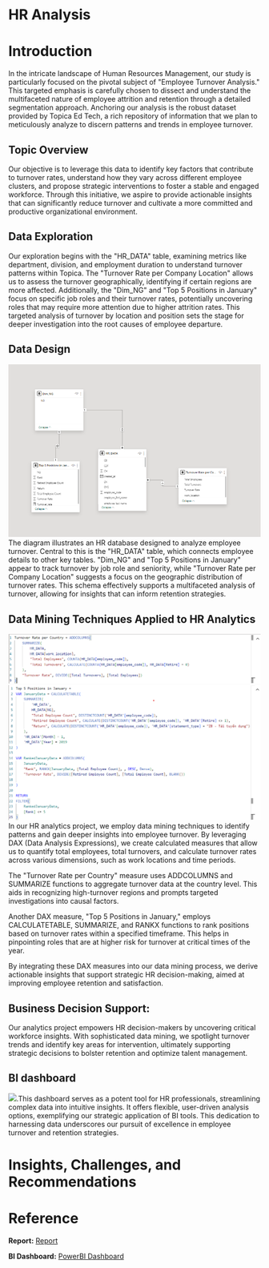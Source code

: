 # HR Analysis

# Introduction

In the intricate landscape of Human Resources Management, our study is particularly focused on the pivotal subject of "Employee Turnover Analysis." This targeted emphasis is carefully chosen to dissect and understand the multifaceted nature of employee attrition and retention through a detailed segmentation approach. Anchoring our analysis is the robust dataset provided by Topica Ed Tech, a rich repository of information that we plan to meticulously analyze to discern patterns and trends in employee turnover.

## Topic Overview

Our objective is to leverage this data to identify key factors that contribute to turnover rates, understand how they vary across different employee clusters, and propose strategic interventions to foster a stable and engaged workforce. Through this initiative, we aspire to provide actionable insights that can significantly reduce turnover and cultivate a more committed and productive organizational environment.

## Data Exploration

Our exploration begins with the "HR_DATA" table, examining metrics like department, division, and employment duration to understand turnover patterns within Topica. The "Turnover Rate per Company Location" allows us to assess the turnover geographically, identifying if certain regions are more affected. Additionally, the "Dim_NG" and "Top 5 Positions in January" focus on specific job roles and their turnover rates, potentially uncovering roles that may require more attention due to higher attrition rates. This targeted analysis of turnover by location and position sets the stage for deeper investigation into the root causes of employee departure.

## Data Design 
![datawh](Image/DataModle.png)
The diagram illustrates an HR database designed to analyze employee turnover. Central to this is the "HR_DATA" table, which connects employee details to other key tables. "Dim_NG" and "Top 5 Positions in January" appear to track turnover by job role and seniority, while "Turnover Rate per Company Location" suggests a focus on the geographic distribution of turnover rates. This schema effectively supports a multifaceted analysis of turnover, allowing for insights that can inform retention strategies.

## Data Mining Techniques Applied to HR Analytics
![datawh](Image/Dax_country.png)
![datawh](Image/Dax_top_5.png)
In our HR analytics project, we employ data mining techniques to identify patterns and gain deeper insights into employee turnover. By leveraging DAX (Data Analysis Expressions), we create calculated measures that allow us to quantify total employees, total turnovers, and calculate turnover rates across various dimensions, such as work locations and time periods.

The "Turnover Rate per Country" measure uses ADDCOLUMNS and SUMMARIZE functions to aggregate turnover data at the country level. This aids in recognizing high-turnover regions and prompts targeted investigations into causal factors.

Another DAX measure, "Top 5 Positions in January," employs CALCULATETABLE, SUMMARIZE, and RANKX functions to rank positions based on turnover rates within a specified timeframe. This helps in pinpointing roles that are at higher risk for turnover at critical times of the year.

By integrating these DAX measures into our data mining process, we derive actionable insights that support strategic HR decision-making, aimed at improving employee retention and satisfaction.

## Business Decision Support:
Our analytics project empowers HR decision-makers by uncovering critical workforce insights. With sophisticated data mining, we spotlight turnover trends and identify key areas for intervention, ultimately supporting strategic decisions to bolster retention and optimize talent management.

## BI dashboard
![](Image/Customer_Segmentation_Dashboard.png).This dashboard serves as a potent tool for HR professionals, streamlining complex data into intuitive insights. It offers flexible, user-driven analysis options, exemplifying our strategic application of BI tools. This dedication to harnessing data underscores our pursuit of excellence in employee turnover and retention strategies.

# I****nsights, Challenges, and Recommendations****


# Reference 

**Report:** [Report]()

**BI Dashboard:** [PowerBI Dashboard]([https://public.tableau.com/app/profile/nam.nguyen7732/viz/CustomerSegmentationDashboard-RFMAnalysis/Dashboard1?publish=yes](https://app.powerbi.com/groups/me/reports/5ebeef25-9c44-4ce1-b3a0-638253700d76?ctid=a7380202-eb54-415a-9b66-4d9806cfab42&pbi_source=linkShare))



